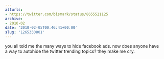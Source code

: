 ```yaml
---
alturls:
- https://twitter.com/bismark/status/8655521125
archive:
- 2010-02
date: '2010-02-05T00:46:41+00:00'
slug: '1265330801'
---
```


you all told me the many ways to hide facebook ads.  now does anyone have a way to autohide the twitter trending topics? they make me cry.

